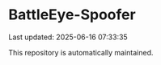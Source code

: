 # BattleEye-Spoofer

Last updated: 2025-06-16 07:33:35

This repository is automatically maintained.
